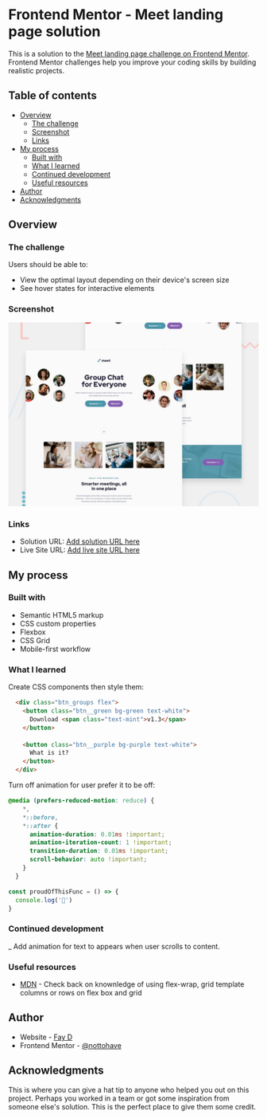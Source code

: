 # Frontend Mentor - Meet landing page solution

This is a solution to the [Meet landing page challenge on Frontend Mentor](https://www.frontendmentor.io/challenges/meet-landing-page-rbTDS6OUR). Frontend Mentor challenges help you improve your coding skills by building realistic projects. 

## Table of contents

- [Overview](#overview)
  - [The challenge](#the-challenge)
  - [Screenshot](#screenshot)
  - [Links](#links)
- [My process](#my-process)
  - [Built with](#built-with)
  - [What I learned](#what-i-learned)
  - [Continued development](#continued-development)
  - [Useful resources](#useful-resources)
- [Author](#author)
- [Acknowledgments](#acknowledgments)


## Overview

### The challenge

Users should be able to:

- View the optimal layout depending on their device's screen size
- See hover states for interactive elements

### Screenshot

![](./preview.jpg)

### Links

- Solution URL: [Add solution URL here](https://your-solution-url.com)
- Live Site URL: [Add live site URL here](https://your-live-site-url.com)

## My process

### Built with

- Semantic HTML5 markup
- CSS custom properties
- Flexbox
- CSS Grid
- Mobile-first workflow

### What I learned

Create CSS components then style them:
```html
  <div class="btn_groups flex">
    <button class="btn__green bg-green text-white">
      Download <span class="text-mint">v1.3</span>
    </button>

    <button class="btn__purple bg-purple text-white">
      What is it?
    </button>
  </div>
```

Turn off animation for user prefer it to be off:
```css
@media (prefers-reduced-motion: reduce) {  
    *,
    *::before,
    *::after {
      animation-duration: 0.01ms !important;
      animation-iteration-count: 1 !important;
      transition-duration: 0.01ms !important;
      scroll-behavior: auto !important;
    }
  }
```
```js
const proudOfThisFunc = () => {
  console.log('🎉')
}
```

### Continued development
_ Add animation for text to appears when user scrolls to content.


### Useful resources

- [MDN](https://developer.mozilla.org/en-US/) - Check back on knownledge of using flex-wrap, grid template columns or rows on flex box and grid

## Author

- Website - [Fay D](https://fay-personal-portfolio.netlify.app/)
- Frontend Mentor - [@nottohave](https://www.frontendmentor.io/profile/nottohave)

## Acknowledgments

This is where you can give a hat tip to anyone who helped you out on this project. Perhaps you worked in a team or got some inspiration from someone else's solution. This is the perfect place to give them some credit.
